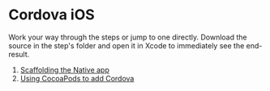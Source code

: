 Cordova iOS
===========

Work your way through the steps or jump to one directly. Download the source in the step's folder and open it in Xcode to immediately see the end-result.

1. [Scaffolding the Native app](step1-scaffolding-the-native-app)
2. [Using CocoaPods to add Cordova](step2-using-cocoapods-to-add-cordova)